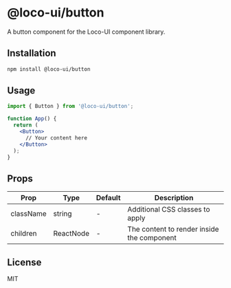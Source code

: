 # @loco-ui/button

A button component for the Loco-UI component library.

## Installation

```bash
npm install @loco-ui/button
```

## Usage

```jsx
import { Button } from '@loco-ui/button';

function App() {
  return (
    <Button>
      // Your content here
    </Button>
  );
}
```

## Props

| Prop | Type | Default | Description |
|------|------|---------|-------------|
| className | string | - | Additional CSS classes to apply |
| children | ReactNode | - | The content to render inside the component |

## License

MIT
